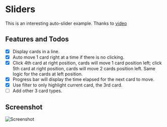 # Sliders

This is an interesting auto-slider example. Thanks to [video](https://www.youtube.com/watch?v=oX_CgxGYJy0)

## Features and Todos

- [x] Display cards in a line.
- [x] Auto move 1 card right at a time if there is no clicking.
- [x] Click 4th card at right position, cards will move 1 card position left; click 5th card at right position, cards will move 2 cards position left. Same logic for the cards at left position.
- [x] Progress bar will display the time elapsed for the next card to move.
- [x] Use filter to only highlight current card, the 3rd card.
- [ ] Add other 3 card types.

## Screenshot

![Screenshot](https://easyimage.netmark.top/i/2024/04/11/230829.gif)
